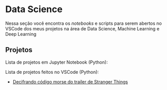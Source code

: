 # Data Science

Nessa seção você encontra os <i>notebooks</i> e scripts para serem abertos no VSCode dos meus projetos na área de Data Science, Machine Learning e Deep Learning

## Projetos
Lista de projetos em Jupyter Notebook (Python):


Lista de projetos feitos no VSCode (Python):

- [Decifrando código morse do trailer de Stranger Things](https://github.com/juniorverli/data-science/tree/main/morseCode_StrangerThings)
